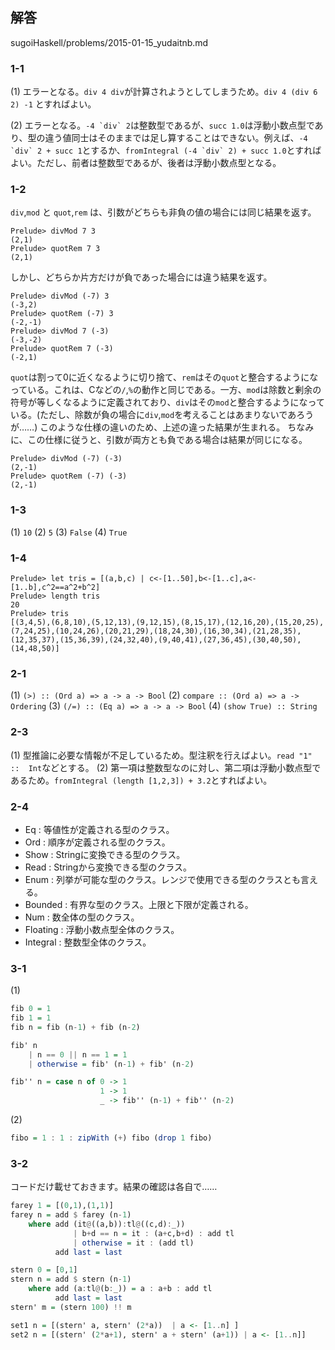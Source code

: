 ## 解答
sugoiHaskell/problems/2015-01-15_yudaitnb.md

### 1-1
(1) エラーとなる。`div 4 div`が計算されようとしてしまうため。`div 4 (div 6 2) -1` とすればよい。

(2) エラーとなる。``-4 `div` 2``は整数型であるが、`succ 1.0`は浮動小数点型であり、型の違う値同士はそのままでは足し算することはできない。例えば、``-4 `div` 2 + succ 1``とするか、``fromIntegral (-4 `div` 2) + succ 1.0``とすればよい。ただし、前者は整数型であるが、後者は浮動小数点型となる。

### 1-2
`div`,`mod` と `quot`,`rem` は、引数がどちらも非負の値の場合には同じ結果を返す。
```
Prelude> divMod 7 3
(2,1)
Prelude> quotRem 7 3
(2,1)
```
しかし、どちらか片方だけが負であった場合には違う結果を返す。
```
Prelude> divMod (-7) 3
(-3,2)
Prelude> quotRem (-7) 3
(-2,-1)
Prelude> divMod 7 (-3)
(-3,-2)
Prelude> quotRem 7 (-3)
(-2,1)
```
`quot`は割って0に近くなるように切り捨て、`rem`はその`quot`と整合するようになっている。これは、Cなどの`/`,`%`の動作と同じである。一方、`mod`は除数と剰余の符号が等しくなるように定義されており、`div`はその`mod`と整合するようになっている。(ただし、除数が負の場合に`div`,`mod`を考えることはあまりないであろうが……) このような仕様の違いのため、上述の違った結果が生まれる。
ちなみに、この仕様に従うと、引数が両方とも負である場合は結果が同じになる。
```
Prelude> divMod (-7) (-3)
(2,-1)
Prelude> quotRem (-7) (-3)
(2,-1)
```

### 1-3
(1) `10`
(2) `5`
(3) `False`
(4) `True`

### 1-4
```
Prelude> let tris = [(a,b,c) | c<-[1..50],b<-[1..c],a<-[1..b],c^2==a^2+b^2]
Prelude> length tris
20
Prelude> tris
[(3,4,5),(6,8,10),(5,12,13),(9,12,15),(8,15,17),(12,16,20),(15,20,25),(7,24,25),(10,24,26),(20,21,29),(18,24,30),(16,30,34),(21,28,35),(12,35,37),(15,36,39),(24,32,40),(9,40,41),(27,36,45),(30,40,50),(14,48,50)]
```

### 2-1
(1) `(>) :: (Ord a) => a -> a -> Bool`
(2) `compare :: (Ord a) => a -> Ordering`
(3) `(/=) :: (Eq a) => a -> a -> Bool`
(4) `(show True) :: String`

### 2-3
(1) 型推論に必要な情報が不足しているため。型注釈を行えばよい。`read "1" ::  Int`などとする。
(2) 第一項は整数型なのに対し、第二項は浮動小数点型であるため。`fromIntegral (length [1,2,3]) + 3.2`とすればよい。

### 2-4
* Eq : 等値性が定義される型のクラス。
* Ord : 順序が定義される型のクラス。
* Show : Stringに変換できる型のクラス。
* Read : Stringから変換できる型のクラス。
* Enum : 列挙が可能な型のクラス。レンジで使用できる型のクラスとも言える。
* Bounded : 有界な型のクラス。上限と下限が定義される。
* Num : 数全体の型のクラス。
* Floating : 浮動小数点型全体のクラス。
* Integral : 整数型全体のクラス。

### 3-1
(1)
```haskell
fib 0 = 1
fib 1 = 1
fib n = fib (n-1) + fib (n-2)

fib' n
    | n == 0 || n == 1 = 1
    | otherwise = fib' (n-1) + fib' (n-2)

fib'' n = case n of 0 -> 1
                    1 -> 1
                    _ -> fib'' (n-1) + fib'' (n-2)
```
(2)
```haskell
fibo = 1 : 1 : zipWith (+) fibo (drop 1 fibo)
```

### 3-2
コードだけ載せておきます。結果の確認は各自で……

```haskell
farey 1 = [(0,1),(1,1)]
farey n = add $ farey (n-1)
    where add (it@((a,b)):tl@((c,d):_))
              | b+d == n = it : (a+c,b+d) : add tl
              | otherwise = it : (add tl)
          add last = last

stern 0 = [0,1]
stern n = add $ stern (n-1)
    where add (a:tl@(b:_)) = a : a+b : add tl
          add last = last
stern' m = (stern 100) !! m

set1 n = [(stern' a, stern' (2*a))  | a <- [1..n] ]
set2 n = [(stern' (2*a+1), stern' a + stern' (a+1)) | a <- [1..n]]
```
